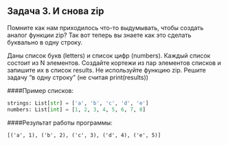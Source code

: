 ## Задача 3. И снова zip
Помните как нам приходилось что-то выдумывать, чтобы создать аналог функции zip? Так вот теперь вы знаете как это сделать буквально в одну строку.

Даны список букв (letters) и список цифр (numbers). Каждый список состоит из N элементов. Создайте кортежи из пар элементов списков и запишите их в список results. Не используйте функцию zip. Решите задачу “в одну строку” (не считая print(results))

####Пример списков:
````python
strings: List[str] = ['a', 'b', 'c', 'd', 'e']
numbers: List[int] = [1, 2, 3, 4, 5, 6, 7, 8]
````
####Результат работы программы:
````
[('a', 1), ('b', 2), ('c', 3), ('d', 4), ('e', 5)]
````



